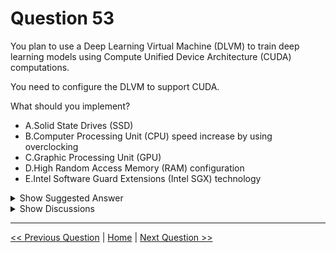 # Question 53

You plan to use a Deep Learning Virtual Machine (DLVM) to train deep learning models using Compute Unified Device Architecture (CUDA) computations.

You need to configure the DLVM to support CUDA.

What should you implement?

- A.Solid State Drives (SSD)
- B.Computer Processing Unit (CPU) speed increase by using overclocking
- C.Graphic Processing Unit (GPU)
- D.High Random Access Memory (RAM) configuration
- E.Intel Software Guard Extensions (Intel SGX) technology

<details>
  <summary>Show Suggested Answer</summary>

<strong>C</strong><br>

</details>

<details>
  <summary>Show Discussions</summary>

<blockquote><p><strong>chaudha4</strong> <code>(Fri 29 Oct 2021 20:36)</code> - <em>Upvotes: 7</em></p><p>This question seems to be out of scope for the exam.
https://query.prod.cms.rt.microsoft.com/cms/api/am/binary/RE3VUjA</p></blockquote>
<blockquote><p><strong>Rosh4yuh</strong> <code>(Mon 17 Jan 2022 13:49)</code> - <em>Upvotes: 6</em></p><p>on 17/7/2021</p></blockquote>
<blockquote><p><strong>evangelist</strong> <code>(Wed 21 Aug 2024 05:47)</code> - <em>Upvotes: 1</em></p><p>Deep Learning  modeling for CUDA computation, without GPU there is nothing you can do</p></blockquote>
<blockquote><p><strong>Ahmed_Gehad</strong> <code>(Tue 23 Jan 2024 08:17)</code> - <em>Upvotes: 2</em></p><p>CUDA is a parallel computing platform and application programming interface (API) developed by NVIDIA for general-purpose computing on graphics processing units (GPUs). CUDA allows developers to use the power of GPUs to accelerate the processing of data-intensive applications.

In order to use CUDA, a DLVM must have a GPU that is compatible with CUDA. The DLVM must also have the CUDA software installed.

The other options are not relevant to configuring a DLVM to support CUDA. SSDs can improve the performance of a DLVM, but they are not required for CUDA. Overclocking a CPU can improve its performance, but it is not necessary for CUDA. RAM is required for CUDA, but a high RAM configuration is not necessary. Intel SGX is a security technology that is not related to CUDA.

Therefore, the best option is to implement a GPU in the DLVM.</p></blockquote>

<blockquote><p><strong>azurelearner666</strong> <code>(Sun 09 Oct 2022 18:12)</code> - <em>Upvotes: 2</em></p><p>Selected Answer: C 
GPU/CUDA all the way! 
Also this is out of scope it seems..</p></blockquote>
<blockquote><p><strong>Nand4</strong> <code>(Tue 06 Sep 2022 01:57)</code> - <em>Upvotes: 4</em></p><p>GPU is correct</p></blockquote>
<blockquote><p><strong>ashii007</strong> <code>(Sat 25 Jun 2022 20:38)</code> - <em>Upvotes: 1</em></p><p>SSDs has nothing to do with CUDA, so A cannot be the right answer.</p></blockquote>
<blockquote><p><strong>Smith_1396</strong> <code>(Sat 25 Jun 2022 10:19)</code> - <em>Upvotes: 1</em></p><p>https://docs.microsoft.com/en-us/azure/virtual-machines/sizes-gpu</p></blockquote>
<blockquote><p><strong>azurelearner666</strong> <code>(Sun 09 Oct 2022 18:12)</code> - <em>Upvotes: 4</em></p><p>Wrong! A (SSD) has nothing to do with CUDA/GPU</p></blockquote>
<blockquote><p><strong>Smith_1396</strong> <code>(Sat 25 Jun 2022 10:06)</code> - <em>Upvotes: 1</em></p><p>If GPU processing thn C should correct answer. CUDA is there so A should be correct answer</p></blockquote>
<blockquote><p><strong>Smith_1396</strong> <code>(Sat 25 Jun 2022 10:04)</code> - <em>Upvotes: 1</em></p><p>Answer should be A</p></blockquote>
<blockquote><p><strong>ipindado2020</strong> <code>(Sat 08 May 2021 18:40)</code> - <em>Upvotes: 2</em></p><p>Agree with C</p></blockquote>

</details>

---

[<< Previous Question](question_52.md) | [Home](../index.md) | [Next Question >>](question_54.md)
